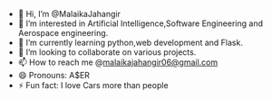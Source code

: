 - 👋 Hi, I’m @MalaikaJahangir
- 👀 I’m interested in Artificial Intelligence,Software Engineering and Aerospace engineering.
- 🌱 I’m currently learning python,web development and Flask.
- 💞️ I’m looking to collaborate on various projects.
- 📫 How to reach me @malaikajahangir06@gmail.com
- 😄 Pronouns: A$ER
- ⚡ Fun fact: I love Cars more than people

<!---
MalaikaJahangir/MalaikaJahangir is a ✨ special ✨ repository because its `README.md` (this file) appears on your GitHub profile.
You can click the Preview link to take a look at your changes.
--->
